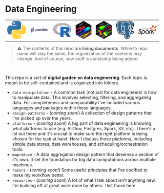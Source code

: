 # Data Engineering

<table style="width:100%">
  <tr>
    <td><img src="images/python.png"></td>
    <td><img src="images/pandas.png"></td>
    <td><img src="images/r.png"></td>
    <td><img src="images/dplyr.png"></td>
    <td><img src="images/tidyr.png"></td>
    <td><img src="images/postgres.png"></td>
    <td><img src="images/spark.png"></td>
  </tr>
</table>

> :warning: The contents of this repo are **living documents**. While to repo name will stay the same, the organization of the contents may change. And of course, new stuff is constantly being added.

<br>

This repo is a sort of **digital garden on data engineering**. Each topic is meant to be self-contained and is organized into folders.

* `data-manipulation` - A common task (not just for data engineers) is how to manipulate data. This involves selecting, filtering, and aggregating data. For completeness and comparability I've included various languages and packages within those languages.
* `design-patterns` - (_coming soon!_) A collection of design patterns that I've picked up over the years.
* `platforms` - (_coming soon!_) A big part of data engineering is knowing what platforms to use (e.g. Airflow, Postgres, Spark, S3, etc). There's a lot out there and it's crucial to make sure the right platform is being chosen for the task at hand. Here I discuss those platforms, including simple data stores, data warehouses, and scheduling/orchestration tools.
* `mapreduce` - A data aggregation design pattern that deserves a section of it's own. It set the foundation for big data computations across multiple machines.
* `razors` - (_coming soon!_) Some useful principles that I've codified to make my workflow better.
* `resources` - (_coming soon!_) A lot of what I talk about isn't anything new. I'm building off of great work done by others. I list those here.